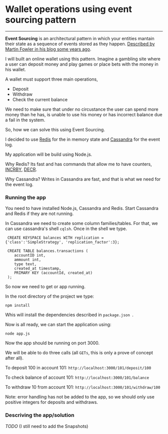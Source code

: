 # Wallet operations using event sourcing pattern 
---


**Event Sourcing** is an architectural pattern in which your entities mantain their state as a sequence of events stored as they happen. [Described by Martin Fowler in his blog some years ago](http://martinfowler.com/eaaDev/EventSourcing.html).

I will built an online wallet using this pattern. Imagine a gambling site where a user can deposit money and play games or place bets with the money in his wallet.

A wallet must support three main operations, 
* Deposit
* Withdraw
* Check the current balance

We need to make sure that under no circustance the user can spend more money than he has, is unable to use his money or has incorrect balance due a fail in the system.

So, how we can solve this using Event Sourcing. 

I decided to use [Redis](http://redis.io/) for the in memory state and [Cassandra](http://cassandra.apache.org/) for the event log.

My application will be build using Node.js.

Why Redis?
Its fast and has commands that allow me to have counters, [INCRBY](http://redis.io/commands/INCRBY), [DECR](http://redis.io/commands/decrby).

Why Cassandra?
Writes in Cassandra are fast, and that is what we need for the event log. 

### Running the app

You need to have installed Node.js, Cassandra and Redis. Start Cassandra and Redis if they are not running. 

In Cassandra we need to create some column families/tables. For that, we can use cassandra's shell ```cqlsh```. Once in the shell we type.

```
 CREATE KEYSPACE balances WITH replication = {'class':'SimpleStrategy', 'replication_factor':3};

 CREATE TABLE balances.transactions (
    accountID int,
    ammount int, 
    type text,
    created_at timestamp,
    PRIMARY KEY (accountId, created_at)
 );
```

So now we need to get or app running. 

In the root directory of the project we type:

``` npm install ```

Whis will install the dependencies described in ```package.json ```.

Now is all ready, we can start the application using:

``` node app.js ```

Now the app should be running on port 3000.

We will be able to do three calls (all ```GETs```, this is only a prove of concept after all).

To deposit 100 in account 101:
```http://localhost:3000/101/deposit/100```

To check balance of account 101:
```http://localhost:3000/101/balance```

To withdraw 10 from account 101:
```http://localhost:3000/101/withdraw/100```

Note: error handling has not be added to the app, so we should only use positive integers for deposits and withdraws.

###  Descriving the app/solution
*TODO*
(I still need to add the Snapshots)

